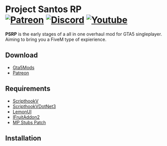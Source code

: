 # Project Santos RP<br>[![Patreon][patreon-img]][patreon-url] [![Discord][discord-img]][discord-url] [![Youtube][youtube-img]][youtube-url]
**PSRP** is the early stages of a all in one overhaul mod for GTA5 singleplayer.\
Aiming to bring you a FiveM type of expierience.

## Download
* [Gta5Mods](https://www.gta5-mods.com/scripts/project-santos)
* [Patreon](https://www.patreon.com/c/jmcmods/membership)

## Requirements
* [ScripthookV](http://www.dev-c.com/gtav/scripthookv/)
* [ScripthookVDotNet3](https://github.com/scripthookvdotnet/scripthookvdotnet-nightly/releases/tag/v3.7.0-nightly.20)
* [LemonUI](https://www.gta5-mods.com/tools/lemonui)
* [IFruitAddon2](https://github.com/Bob74/iFruitAddon2/releases/tag/v3.0.1)
* [MP Stubs Patch](https://www.gta5-mods.com/player/mp-stub-clothes-patch)
  
## Installation



[patreon-img]: https://img.shields.io/badge/support-patreon-FF424D.svg
[patreon-url]: https://https://www.patreon.com/c/jmcmods/membership
[discord-img]: https://img.shields.io/badge/discord-join-7289DA.svg
[discord-url]: https://discord.gg/V7hHKEZyWm
[youtube-img]: https://img.shields.io/badge/subscribe-youtube-brightred?labelColor=white&color=orangered
[youtube-url]: https://https://www.youtube.com/@JMCMod
